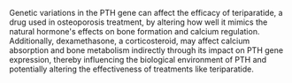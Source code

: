 Genetic variations in the PTH gene can affect the efficacy of teriparatide, a drug used in osteoporosis treatment, by altering how well it mimics the natural hormone's effects on bone formation and calcium regulation. Additionally, dexamethasone, a corticosteroid, may affect calcium absorption and bone metabolism indirectly through its impact on PTH gene expression, thereby influencing the biological environment of PTH and potentially altering the effectiveness of treatments like teriparatide.